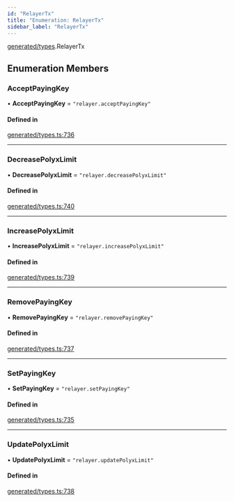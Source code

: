 ```yaml
---
id: "RelayerTx"
title: "Enumeration: RelayerTx"
sidebar_label: "RelayerTx"
---
```


[generated/types](../../../../modules/Generated/Types/Types.md).RelayerTx

## Enumeration Members

### AcceptPayingKey

• **AcceptPayingKey** = ``"relayer.acceptPayingKey"``

#### Defined in

[generated/types.ts:736](https://github.com/PolymeshAssociation/polymesh-sdk/blob/adcc38781/src/generated/types.ts#L736)

___

### DecreasePolyxLimit

• **DecreasePolyxLimit** = ``"relayer.decreasePolyxLimit"``

#### Defined in

[generated/types.ts:740](https://github.com/PolymeshAssociation/polymesh-sdk/blob/adcc38781/src/generated/types.ts#L740)

___

### IncreasePolyxLimit

• **IncreasePolyxLimit** = ``"relayer.increasePolyxLimit"``

#### Defined in

[generated/types.ts:739](https://github.com/PolymeshAssociation/polymesh-sdk/blob/adcc38781/src/generated/types.ts#L739)

___

### RemovePayingKey

• **RemovePayingKey** = ``"relayer.removePayingKey"``

#### Defined in

[generated/types.ts:737](https://github.com/PolymeshAssociation/polymesh-sdk/blob/adcc38781/src/generated/types.ts#L737)

___

### SetPayingKey

• **SetPayingKey** = ``"relayer.setPayingKey"``

#### Defined in

[generated/types.ts:735](https://github.com/PolymeshAssociation/polymesh-sdk/blob/adcc38781/src/generated/types.ts#L735)

___

### UpdatePolyxLimit

• **UpdatePolyxLimit** = ``"relayer.updatePolyxLimit"``

#### Defined in

[generated/types.ts:738](https://github.com/PolymeshAssociation/polymesh-sdk/blob/adcc38781/src/generated/types.ts#L738)
